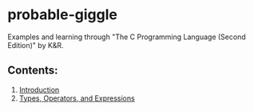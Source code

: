 # probable-giggle

Examples and learning through "The C Programming Language (Second Edition)" by K&amp;R.

## Contents:

1. [Introduction](./introduction/)
2. [Types, Operators, and Expressions](./type_operators_expressions/)
